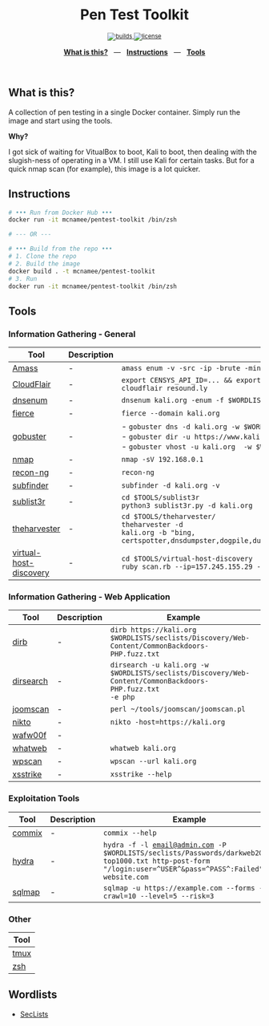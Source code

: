 <div align="center">
  <h1>Pen Test Toolkit</h1>
  <p></p>
  <sup>
    <a href="https://github.com/mcnamee/pentest-toolkit/actions">
      <img src="https://img.shields.io/endpoint.svg?url=https%3A%2F%2Factions-badge.atrox.dev%2Fmcnamee%2Fpentest-toolkit%2Fbadge%3Fref%3Dmaster&style=flat" alt="builds" />
    </a>
    <a href="/LICENSE">
      <img src="https://img.shields.io/github/license/mcnamee/pentest-toolkit?style=flat-square" alt="license" />
    </a>
  </sup>
  <br />
  <p align="center">
    <a href="#intro"><b>What is this?</b></a>
    &nbsp;&nbsp;&mdash;&nbsp;&nbsp;
    <a href="#instructions"><b>Instructions</b></a>
    &nbsp;&nbsp;&mdash;&nbsp;&nbsp;
    <a href="#tools"><b>Tools</b></a>
  </p>
  <br />
</div>

## What is this?

A collection of pen testing in a single Docker container. Simply run the image and start using the tools.

__Why?__

I got sick of waiting for VitualBox to boot, Kali to boot, then dealing with the slugish-ness of operating in a VM. I still use Kali for certain tasks. But for a quick nmap scan (for example), this image is a lot quicker.

## Instructions

```bash
# ••• Run from Docker Hub •••
docker run -it mcnamee/pentest-toolkit /bin/zsh

# --- OR ---

# ••• Build from the repo •••
# 1. Clone the repo
# 2. Build the image
docker build . -t mcnamee/pentest-toolkit
# 3. Run
docker run -it mcnamee/pentest-toolkit /bin/zsh
```

## Tools

### Information Gathering - General

| Tool | Description | Example |
| --- | --- | --- |
| [Amass](https://github.com/OWASP/Amass) | - | `amass enum -v -src -ip -brute -min-for-recursive 2 -d kali.org` |
| [CloudFlair](https://github.com/christophetd/CloudFlair) | - | `export CENSYS_API_ID=... && export CENSYS_API_SECRET=...` <br> `cloudflair resound.ly` |
| [dnsenum](https://github.com/fwaeytens/dnsenum) | - | `dnsenum kali.org -enum -f $WORDLISTS/seclists/Discovery/DNS/subdomains-top1million-5000.txt` |
| [fierce](https://github.com/mschwager/fierce) | - | `fierce --domain kali.org` |
| [gobuster](https://github.com/OJ/gobuster) | - | - `gobuster dns -d kali.org -w $WORDLISTS/seclists/Discovery/DNS/fierce-hostlist.txt` <br>- `gobuster dir -u https://www.kali.org  -w $WORDLISTS/dirb/common.txt` <br>- `gobuster vhost -u kali.org  -w $WORDLISTS/seclists/Discovery/DNS/fierce-hostlist.txt` |
| [nmap](https://nmap.org/) | - | `nmap -sV 192.168.0.1` |
| [recon-ng](https://github.com/lanmaster53/recon-ng) | - | `recon-ng` |
| [subfinder](https://github.com/projectdiscovery/subfinder) | - | `subfinder -d kali.org -v` |
| [sublist3r](https://github.com/aboul3la/Sublist3r) | - | `cd $TOOLS/sublist3r` <br>`python3 sublist3r.py -d kali.org` |
| [theharvester](https://tools.kali.org/information-gathering/theharvester) | - | `cd $TOOLS/theharvester/` <br> <code>theharvester -d kali.org -b "bing, certspotter,dnsdumpster,dogpile,duckduckgo,google,hunter,linkedin,linkedin_links,twitter,yahoo"</code> |
| [virtual-host-discovery](https://github.com/jobertabma/virtual-host-discovery) | - | `cd $TOOLS/virtual-host-discovery` <br>`ruby scan.rb --ip=157.245.155.29 --host=resound.ly` |

### Information Gathering - Web Application

| Tool | Description | Example |
| --- | --- | --- |
| [dirb](https://tools.kali.org/web-applications/dirb) | - | `dirb https://kali.org $WORDLISTS/seclists/Discovery/Web-Content/CommonBackdoors-PHP.fuzz.txt` |
| [dirsearch](https://github.com/maurosoria/dirsearch) | - | <code>dirsearch -u kali.org -w $WORDLISTS/seclists/Discovery/Web-Content/CommonBackdoors-PHP.fuzz.txt -e php</code> |
| [joomscan](https://github.com/rezasp/joomscan) | - | `perl ~/tools/joomscan/joomscan.pl` |
| [nikto](https://tools.kali.org/information-gathering/nikto) | - | `nikto -host=https://kali.org` |
| [wafw00f](https://github.com/enablesecurity/wafw00f) | - | | `wafw00f resound.ly` |
| [whatweb](https://github.com/urbanadventurer/WhatWeb) | - | `whatweb kali.org` |
| [wpscan](https://github.com/wpscanteam/wpscan) | - | `wpscan --url kali.org` |
| [xsstrike](https://github.com/s0md3v/XSStrike) | - | `xsstrike --help` |

### Exploitation Tools

| Tool | Description | Example |
| --- | --- | --- |
| [commix](https://github.com/commixproject/commix) | - | `commix --help` |
| [hydra](https://tools.kali.org/password-attacks/hydra) | - | <code>hydra -f -l email@admin.com -P $WORDLISTS/seclists/Passwords/darkweb2017-top1000.txt http-post-form "/login:user=^USER^&pass=^PASS^:Failed" website.com</code> |
| [sqlmap](http://sqlmap.org/) | - | `sqlmap -u https://example.com --forms --crawl=10 --level=5 --risk=3` |

### Other

| Tool |
| --- |
| [tmux](https://github.com/tmux/tmux/wiki) |
| [zsh](https://ohmyz.sh/) |

## Wordlists

- [SecLists](https://github.com/danielmiessler/SecLists)
